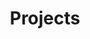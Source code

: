 ---
title: Projects
type: landing
translationKey:  project
sections:
  - block: portfolio
    content:
      title: Research Projects
      subtitle: Our Main Research Directions
      text: ''
      filters:
        folders:
          - project
      default_button_index: 0
      buttons:
        - name: All
          tag: '*'
        - name: Predictive Control
          tag: Predictive Control
        - name: Autonomous Robots
          tag: Robot
        - name: Intelligent Transportation
          tag: Transport
    design:
      columns: '1'
      view: showcase
      flip_alt_rows: false
---